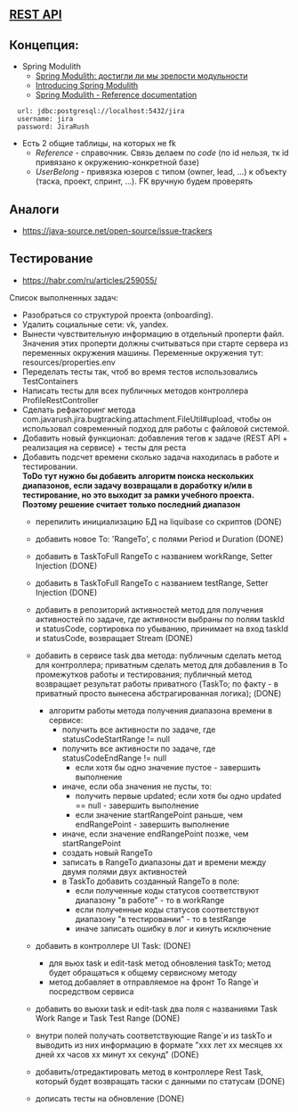## [REST API](http://localhost:8080/doc)

## Концепция:

- Spring Modulith
    - [Spring Modulith: достигли ли мы зрелости модульности](https://habr.com/ru/post/701984/)
    - [Introducing Spring Modulith](https://spring.io/blog/2022/10/21/introducing-spring-modulith)
    - [Spring Modulith - Reference documentation](https://docs.spring.io/spring-modulith/docs/current-SNAPSHOT/reference/html/)

```
  url: jdbc:postgresql://localhost:5432/jira
  username: jira
  password: JiraRush
```

- Есть 2 общие таблицы, на которых не fk
    - _Reference_ - справочник. Связь делаем по _code_ (по id нельзя, тк id привязано к окружению-конкретной базе)
    - _UserBelong_ - привязка юзеров с типом (owner, lead, ...) к объекту (таска, проект, спринт, ...). FK вручную будем
      проверять

## Аналоги

- https://java-source.net/open-source/issue-trackers

## Тестирование

- https://habr.com/ru/articles/259055/

Список выполненных задач:
- Разобраться со структурой проекта (onboarding).
- Удалить социальные сети: vk, yandex.
- Вынести чувствительную информацию в отдельный проперти файл. 
Значения этих проперти должны считываться при старте сервера из переменных окружения машины.
Переменные окружения тут: resources/properties.env
- Переделать тесты так, чтоб во время тестов использовались TestContainers
- Написать тесты для всех публичных методов контроллера ProfileRestController
- Сделать рефакторинг метода com.javarush.jira.bugtracking.attachment.FileUtil#upload,
чтобы он использовал современный подход для работы с файловой системой.
- Добавить новый функционал: добавления тегов к задаче (REST API + реализация на сервисе) + тесты для реста
- Добавить подсчет времени сколько задача находилась в работе и тестировании. </br>
**ToDo тут нужно бы добавить алгоритм поиска нескольких диапазонов, если задачу возвращали в доработку и/или в тестирование, но это выходит за рамки учебного проекта. Поэтому решение считает только последний диапазон**</br>
  - перепилить инициализацию БД на liquibase со скриптов (DONE)
  - добавить новое To: 'RangeTo', с полями Period и Duration (DONE)
  - добавить в TaskToFull RangeTo с названием workRange, Setter Injection (DONE)
  - добавить в TaskToFull RangeTo с названием testRange, Setter Injection (DONE)
  - добавить в репозиторий активностей метод для получения активностей по задаче, где активности 
выбраны по полям taskId и statusCode, сортировка по убыванию, принимает на вход taskId и statusCode, возвращает Stream<Activity> (DONE)
  - добавить в сервисе task два метода: публичным сделать метод для контроллера; приватным сделать метод для добавления
  в To промежутков работы и тестирования; публичный метод возвращает результат работы приватного (TaskTo; 
  по факту - в приватный просто вынесена абстрагированная логика); (DONE)</br>
    - алгоритм работы метода получения диапазона времени в сервисе:
      - получить все активности по задаче, где statusCodeStartRange != null
      - получить все активности по задаче, где statusCodeEndRange != null
        - если хотя бы одно значение пустое - завершить выполнение
      - иначе, если оба значения не пусты, то:
        - получить первые updated; если хотя бы одно updated == null - завершить выполнение
        - если значение startRangePoint раньше, чем endRangePoint - завершить выполнение
      - иначе, если значение endRangePoint позже, чем startRangePoint
      - создать новый RangeTo
      - записать в RangeTo диапазоны дат и времени между двумя полями двух активностей
      - в TaskTo добавить созданный RangeTo в поле:
        - если полученные коды статусов соответствуют диапазону "в работе" - то в workRange
        - если полученные коды статусов соответствуют диапазону "в тестировании" - то в testRange
        - иначе записать ошибку в лог и кинуть исключение
  
  - добавить в контроллере UI Task: (DONE)
    - для вьюх task и edit-task метод обновления taskTo; метод будет обращаться к общему сервисному методу
    - метод добавляет в отправляемое на фронт To Range`и посредством сервиса
  - добавить во вьюхи task и edit-task два поля с названиями Task Work Range и Task Test Range (DONE)
  - внутри полей получать соответствующие Range`и из taskTo и выводить из них информацию в формате
  "ххх лет хх месяцев хх дней хх часов хх минут хх секунд" (DONE)
  - добавить/отредактировать метод в контроллере Rest Task, который будет возвращать таски с данными по статусам (DONE)
  - дописать тесты на обновление (DONE)

